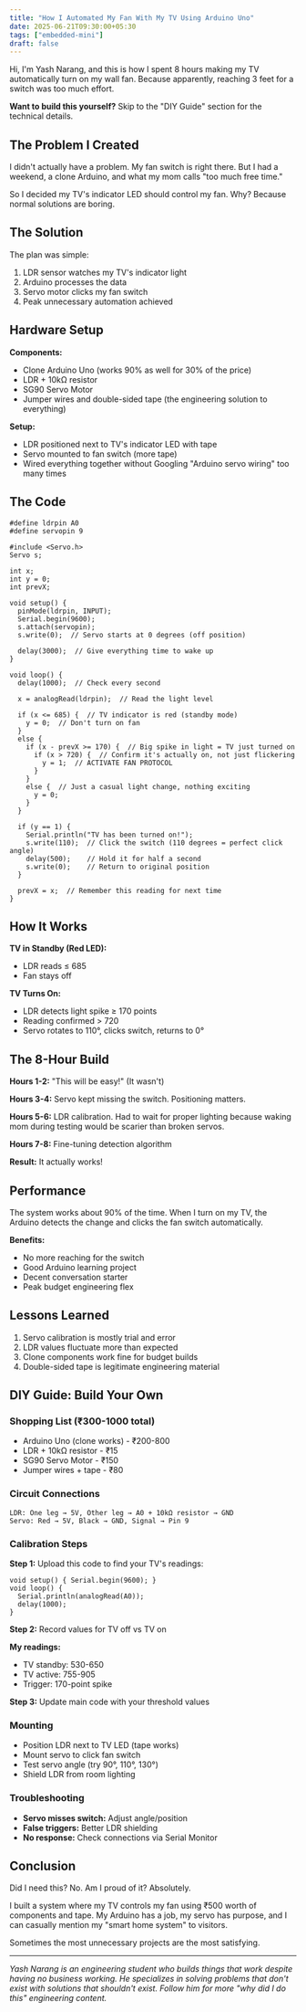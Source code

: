 ```yaml
---
title: "How I Automated My Fan With My TV Using Arduino Uno"
date: 2025-06-21T09:30:00+05:30
tags: ["embedded-mini"]
draft: false
---
```


Hi, I'm Yash Narang, and this is how I spent 8 hours making my TV automatically turn on my wall fan. Because apparently, reaching 3 feet for a switch was too much effort.

**Want to build this yourself?** Skip to the "DIY Guide" section for the technical details.

## The Problem I Created

I didn't actually have a problem. My fan switch is right there. But I had a weekend, a clone Arduino, and what my mom calls "too much free time."

So I decided my TV's indicator LED should control my fan. Why? Because normal solutions are boring.

## The Solution

The plan was simple:
1. LDR sensor watches my TV's indicator light
2. Arduino processes the data 
3. Servo motor clicks my fan switch
4. Peak unnecessary automation achieved

## Hardware Setup

**Components:**
- Clone Arduino Uno (works 90% as well for 30% of the price)
- LDR + 10kΩ resistor
- SG90 Servo Motor
- Jumper wires and double-sided tape (the engineering solution to everything)

**Setup:**
- LDR positioned next to TV's indicator LED with tape
- Servo mounted to fan switch (more tape)
- Wired everything together without Googling "Arduino servo wiring" too many times

## The Code

```arduino
#define ldrpin A0
#define servopin 9

#include <Servo.h>
Servo s;

int x;
int y = 0;
int prevX;

void setup() {
  pinMode(ldrpin, INPUT);
  Serial.begin(9600);
  s.attach(servopin);
  s.write(0);  // Servo starts at 0 degrees (off position)
  
  delay(3000);  // Give everything time to wake up
}

void loop() {
  delay(1000);  // Check every second
  
  x = analogRead(ldrpin);  // Read the light level
  
  if (x <= 685) {  // TV indicator is red (standby mode)
    y = 0;  // Don't turn on fan
  }
  else {
    if (x - prevX >= 170) {  // Big spike in light = TV just turned on
      if (x > 720) {  // Confirm it's actually on, not just flickering
        y = 1;  // ACTIVATE FAN PROTOCOL
      }
    }
    else {  // Just a casual light change, nothing exciting
      y = 0;
    }
  }
  
  if (y == 1) {
    Serial.println("TV has been turned on!");
    s.write(110);  // Click the switch (110 degrees = perfect click angle)
    delay(500);    // Hold it for half a second
    s.write(0);    // Return to original position
  }
  
  prevX = x;  // Remember this reading for next time
}
```

## How It Works

**TV in Standby (Red LED):**
- LDR reads ≤ 685
- Fan stays off

**TV Turns On:**
- LDR detects light spike ≥ 170 points
- Reading confirmed > 720
- Servo rotates to 110°, clicks switch, returns to 0°

## The 8-Hour Build

**Hours 1-2:** "This will be easy!" (It wasn't)

**Hours 3-4:** Servo kept missing the switch. Positioning matters.

**Hours 5-6:** LDR calibration. Had to wait for proper lighting because waking mom during testing would be scarier than broken servos.

**Hours 7-8:** Fine-tuning detection algorithm

**Result:** It actually works!

## Performance

The system works about 90% of the time. When I turn on my TV, the Arduino detects the change and clicks the fan switch automatically.

**Benefits:**
- No more reaching for the switch
- Good Arduino learning project  
- Decent conversation starter
- Peak budget engineering flex

## Lessons Learned

1. Servo calibration is mostly trial and error
2. LDR values fluctuate more than expected
3. Clone components work fine for budget builds
4. Double-sided tape is legitimate engineering material

## DIY Guide: Build Your Own

### Shopping List (₹300-1000 total)
- Arduino Uno (clone works) - ₹200-800
- LDR + 10kΩ resistor - ₹15
- SG90 Servo Motor - ₹150
- Jumper wires + tape - ₹80

### Circuit Connections
```
LDR: One leg → 5V, Other leg → A0 + 10kΩ resistor → GND
Servo: Red → 5V, Black → GND, Signal → Pin 9
```

### Calibration Steps

**Step 1:** Upload this code to find your TV's readings:
```arduino
void setup() { Serial.begin(9600); }
void loop() {
  Serial.println(analogRead(A0));
  delay(1000);
}
```

**Step 2:** Record values for TV off vs TV on

**My readings:**
- TV standby: 530-650
- TV active: 755-905
- Trigger: 170-point spike

**Step 3:** Update main code with your threshold values

### Mounting
- Position LDR next to TV LED (tape works)
- Mount servo to click fan switch
- Test servo angle (try 90°, 110°, 130°)
- Shield LDR from room lighting

### Troubleshooting
- **Servo misses switch:** Adjust angle/position
- **False triggers:** Better LDR shielding
- **No response:** Check connections via Serial Monitor

## Conclusion

Did I need this? No. Am I proud of it? Absolutely.

I built a system where my TV controls my fan using ₹500 worth of components and tape. My Arduino has a job, my servo has purpose, and I can casually mention my "smart home system" to visitors.

Sometimes the most unnecessary projects are the most satisfying.

---

*Yash Narang is an engineering student who builds things that work despite having no business working. He specializes in solving problems that don't exist with solutions that shouldn't exist. Follow him for more "why did I do this" engineering content.*
